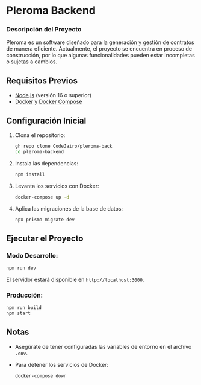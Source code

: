 # Pleroma Backend

### Descripción del Proyecto

Pleroma es un software diseñado para la generación y gestión de contratos de manera eficiente. Actualmente, el proyecto se encuentra en proceso de construcción, por lo que algunas funcionalidades pueden estar incompletas o sujetas a cambios.

## Requisitos Previos

- [Node.js](https://nodejs.org/) (versión 16 o superior)
- [Docker](https://www.docker.com/) y [Docker Compose](https://docs.docker.com/compose/)

## Configuración Inicial

1. Clona el repositorio:

   ```bash
   gh repo clone CodeJairo/pleroma-back
   cd pleroma-backend
   ```

2. Instala las dependencias:

   ```bash
   npm install
   ```

3. Levanta los servicios con Docker:

   ```bash
   docker-compose up -d
   ```

4. Aplica las migraciones de la base de datos:

   ```bash
   npx prisma migrate dev
   ```

## Ejecutar el Proyecto

### Modo Desarrollo:

```bash
npm run dev
```

El servidor estará disponible en `http://localhost:3000`.

### Producción:

```bash
npm run build
npm start
```

## Notas

- Asegúrate de tener configuradas las variables de entorno en el archivo `.env`.
- Para detener los servicios de Docker:

  ```bash
  docker-compose down
  ```

